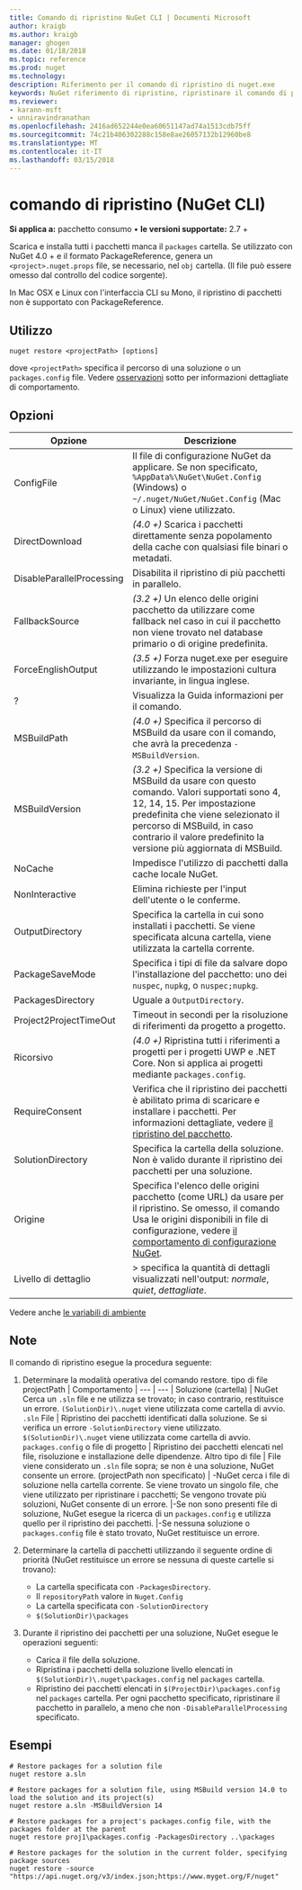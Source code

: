 ```yaml
---
title: Comando di ripristino NuGet CLI | Documenti Microsoft
author: kraigb
ms.author: kraigb
manager: ghogen
ms.date: 01/18/2018
ms.topic: reference
ms.prod: nuget
ms.technology: 
description: Riferimento per il comando di ripristino di nuget.exe
keywords: NuGet riferimento di ripristino, ripristinare il comando di pacchetti
ms.reviewer:
- karann-msft
- unniravindranathan
ms.openlocfilehash: 2416ad652244e0ea60651147ad74a1513cdb75ff
ms.sourcegitcommit: 74c21b406302288c158e8ae26057132b12960be8
ms.translationtype: MT
ms.contentlocale: it-IT
ms.lasthandoff: 03/15/2018
---
```

# <a name="restore-command-nuget-cli"></a>comando di ripristino (NuGet CLI)

**Si applica a:** pacchetto consumo &bullet; **le versioni supportate:** 2.7 +

Scarica e installa tutti i pacchetti manca il `packages` cartella. Se utilizzato con NuGet 4.0 + e il formato PackageReference, genera un `<project>.nuget.props` file, se necessario, nel `obj` cartella. (Il file può essere omesso dal controllo del codice sorgente).

In Mac OSX e Linux con l'interfaccia CLI su Mono, il ripristino di pacchetti non è supportato con PackageReference.

## <a name="usage"></a>Utilizzo

```cli
nuget restore <projectPath> [options]
```

dove `<projectPath>` specifica il percorso di una soluzione o un `packages.config` file. Vedere [osservazioni](#remarks) sotto per informazioni dettagliate di comportamento.

## <a name="options"></a>Opzioni

| Opzione | Descrizione |
| --- | --- |
| ConfigFile | Il file di configurazione NuGet da applicare. Se non specificato, `%AppData%\NuGet\NuGet.Config` (Windows) o `~/.nuget/NuGet/NuGet.Config` (Mac o Linux) viene utilizzato.|
| DirectDownload | *(4.0 +)*  Scarica i pacchetti direttamente senza popolamento della cache con qualsiasi file binari o metadati. |
| DisableParallelProcessing | Disabilita il ripristino di più pacchetti in parallelo. |
| FallbackSource | *(3.2 +)*  Un elenco delle origini pacchetto da utilizzare come fallback nel caso in cui il pacchetto non viene trovato nel database primario o di origine predefinita. |
| ForceEnglishOutput | *(3.5 +)*  Forza nuget.exe per eseguire utilizzando le impostazioni cultura invariante, in lingua inglese. |
| ? | Visualizza la Guida informazioni per il comando. |
| MSBuildPath | *(4.0 +)*  Specifica il percorso di MSBuild da usare con il comando, che avrà la precedenza `-MSBuildVersion`. |
| MSBuildVersion | *(3.2 +)*  Specifica la versione di MSBuild da usare con questo comando. Valori supportati sono 4, 12, 14, 15. Per impostazione predefinita che viene selezionato il percorso di MSBuild, in caso contrario il valore predefinito la versione più aggiornata di MSBuild. |
| NoCache | Impedisce l'utilizzo di pacchetti dalla cache locale NuGet. |
| NonInteractive | Elimina richieste per l'input dell'utente o le conferme. |
| OutputDirectory | Specifica la cartella in cui sono installati i pacchetti. Se viene specificata alcuna cartella, viene utilizzata la cartella corrente. |
| PackageSaveMode | Specifica i tipi di file da salvare dopo l'installazione del pacchetto: uno dei `nuspec`, `nupkg`, o `nuspec;nupkg`. |
| PackagesDirectory | Uguale a `OutputDirectory`. |
| Project2ProjectTimeOut | Timeout in secondi per la risoluzione di riferimenti da progetto a progetto. |
| Ricorsivo | *(4.0 +)*  Ripristina tutti i riferimenti a progetti per i progetti UWP e .NET Core. Non si applica ai progetti mediante `packages.config`. |
| RequireConsent | Verifica che il ripristino dei pacchetti è abilitato prima di scaricare e installare i pacchetti. Per informazioni dettagliate, vedere [il ripristino del pacchetto](../consume-packages/package-restore.md). |
| SolutionDirectory | Specifica la cartella della soluzione. Non è valido durante il ripristino dei pacchetti per una soluzione. |
| Origine | Specifica l'elenco delle origini pacchetto (come URL) da usare per il ripristino. Se omesso, il comando Usa le origini disponibili in file di configurazione, vedere [il comportamento di configurazione NuGet](../consume-packages/configuring-nuget-behavior.md). |
| Livello di dettaglio |> specifica la quantità di dettagli visualizzati nell'output: *normale*, *quiet*, *dettagliate*. |

Vedere anche [le variabili di ambiente](cli-ref-environment-variables.md)

## <a name="remarks"></a>Note

Il comando di ripristino esegue la procedura seguente:

1. Determinare la modalità operativa del comando restore.
    tipo di file projectPath | Comportamento
    | --- | --- |
    Soluzione (cartella) | NuGet Cerca un `.sln` file e ne utilizza se trovato; in caso contrario, restituisce un errore. `(SolutionDir)\.nuget` viene utilizzata come cartella di avvio.
    `.sln` File | Ripristino dei pacchetti identificati dalla soluzione. Se si verifica un errore `-SolutionDirectory` viene utilizzato. `$(SolutionDir)\.nuget` viene utilizzata come cartella di avvio.
    `packages.config` o file di progetto | Ripristino dei pacchetti elencati nel file, risoluzione e installazione delle dipendenze.
    Altro tipo di file | File viene considerato un `.sln` file sopra; se non è una soluzione, NuGet consente un errore.
    (projectPath non specificato) | -NuGet cerca i file di soluzione nella cartella corrente. Se viene trovato un singolo file, che viene utilizzato per ripristinare i pacchetti; Se vengono trovate più soluzioni, NuGet consente di un errore.
    |-Se non sono presenti file di soluzione, NuGet esegue la ricerca di un `packages.config` e utilizza quello per il ripristino dei pacchetti.
    |-Se nessuna soluzione o `packages.config` file è stato trovato, NuGet restituisce un errore.

1. Determinare la cartella di pacchetti utilizzando il seguente ordine di priorità (NuGet restituisce un errore se nessuna di queste cartelle si trovano):

    - La cartella specificata con `-PackagesDirectory`.
    - Il `repositoryPath` valore in `Nuget.Config`
    - La cartella specificata con `-SolutionDirectory`
    - `$(SolutionDir)\packages`

1. Durante il ripristino dei pacchetti per una soluzione, NuGet esegue le operazioni seguenti:
    - Carica il file della soluzione.
    - Ripristina i pacchetti della soluzione livello elencati in `$(SolutionDir)\.nuget\packages.config` nel `packages` cartella.
    - Ripristino dei pacchetti elencati in `$(ProjectDir)\packages.config` nel `packages` cartella. Per ogni pacchetto specificato, ripristinare il pacchetto in parallelo, a meno che non `-DisableParallelProcessing` specificato.

## <a name="examples"></a>Esempi

```cli
# Restore packages for a solution file
nuget restore a.sln

# Restore packages for a solution file, using MSBuild version 14.0 to load the solution and its project(s)
nuget restore a.sln -MSBuildVersion 14

# Restore packages for a project's packages.config file, with the packages folder at the parent
nuget restore proj1\packages.config -PackagesDirectory ..\packages

# Restore packages for the solution in the current folder, specifying package sources
nuget restore -source "https://api.nuget.org/v3/index.json;https://www.myget.org/F/nuget"
```
